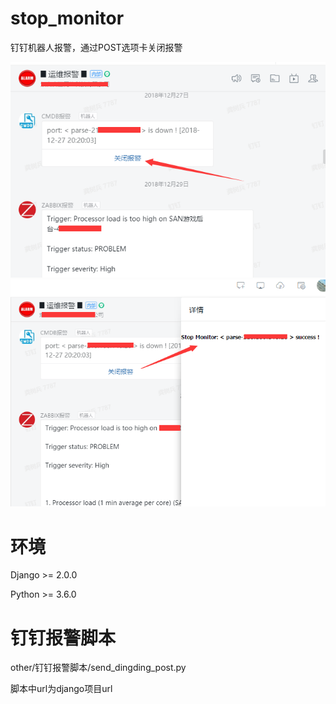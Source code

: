 # stop_monitor
钉钉机器人报警，通过POST选项卡关闭报警

![](https://raw.githubusercontent.com/opser-gavin/stop_monitor/master/other/screenshots/dingding.png)
![](https://raw.githubusercontent.com/opser-gavin/stop_monitor/master/other/screenshots/dingding2.png)

# 环境
Django >= 2.0.0

Python >= 3.6.0

# 钉钉报警脚本
other/钉钉报警脚本/send_dingding_post.py

脚本中url为django项目url